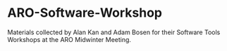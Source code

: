 # ARO-Software-Workshop
Materials collected by Alan Kan and Adam Bosen for their Software Tools Workshops at the ARO Midwinter Meeting.
